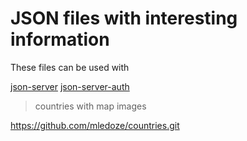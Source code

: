 # JSON files with interesting information 

These files can be used with

[json-server](https://github.com/typicode/json-server)
[json-server-auth](https://github.com/jeremyben/json-server-auth)

> countries with map images

https://github.com/mledoze/countries.git
